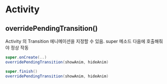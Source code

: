 # Activity

## overridePendingTransition\(\)

Activity 의 Transition 에니메이션을 지정할 수 있음. super 메소드 다음에 호출해줘야 정상 작동

```java
super.onCreate(..)
overridePendingTransition(showAnim, hideAnim)

super.finish()
overridePendingTransition(showAnim, hideAnim)
```

